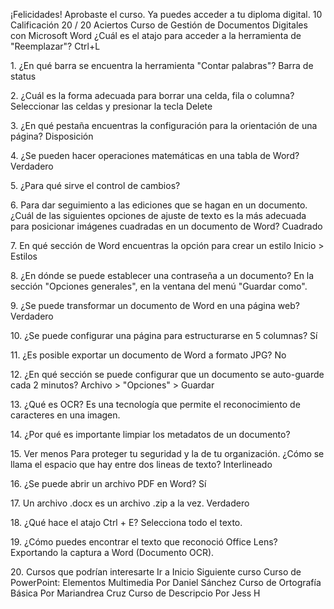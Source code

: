 ¡Felicidades!
Aprobaste el curso. Ya puedes acceder a tu diploma digital.
10
Calificación
20 / 20
Aciertos
Curso de Gestión de Documentos Digitales con Microsoft Word
¿Cuál es el atajo para acceder a la herramienta de "Reemplazar"?
Ctrl\+L

1\.
¿En qué barra se encuentra la herramienta "Contar palabras"?
Barra de status

2\.
¿Cuál es la forma adecuada para borrar una celda, fila o columna?
Seleccionar las celdas y presionar la tecla Delete

3\.
¿En qué pestaña encuentras la configuración para la orientación de una página?
Disposición

4\.
¿Se pueden hacer operaciones matemáticas en una tabla de Word?
Verdadero

5\.
¿Para qué sirve el control de cambios?

6\.
Para dar seguimiento a las ediciones que se hagan en un documento.
¿Cuál de las siguientes opciones de ajuste de texto es la más adecuada para posicionar
imágenes cuadradas en un documento de Word?
Cuadrado

7\.
En qué sección de Word encuentras la opción para crear un estilo
Inicio \> Estilos

8\.
¿En dónde se puede establecer una contraseña a un documento?
En la sección "Opciones generales", en la ventana del menú "Guardar como".

9\.
¿Se puede transformar un documento de Word en una página web?
Verdadero

10\.
¿Se puede configurar una página para estructurarse en 5 columnas?
Sí

11\.
¿Es posible exportar un documento de Word a formato JPG?
No

12\.
¿En qué sección se puede configurar que un documento se auto\-guarde cada 2 minutos?
Archivo \> "Opciones" \> Guardar

13\.
¿Qué es OCR?
Es una tecnología que permite el reconocimiento de caracteres en una imagen.

14\.
¿Por qué es importante limpiar los metadatos de un documento?

15\.
Ver menos
Para proteger tu seguridad y la de tu organización.
¿Cómo se llama el espacio que hay entre dos lineas de texto?
Interlineado

16\.
¿Se puede abrir un archivo PDF en Word?
Sí

17\.
Un archivo .docx es un archivo .zip a la vez.
Verdadero

18\.
¿Qué hace el atajo Ctrl \+ E?
Selecciona todo el texto.

19\.
¿Cómo puedes encontrar el texto que reconoció Office Lens?
Exportando la captura a Word (Documento OCR).

20\.
Cursos que podrían interesarte
Ir a Inicio
Siguiente curso
Curso de PowerPoint: Elementos
Multimedia
Por Daniel Sánchez
Curso de Ortografía Básica
Por Mariandrea Cruz
Curso de 
Descripcio
Por Jess H

